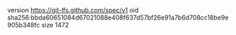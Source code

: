 version https://git-lfs.github.com/spec/v1
oid sha256:bbda60651084d67021088e408f637d57bf26e91a7b6d708cc18be9e905b348fc
size 1472
